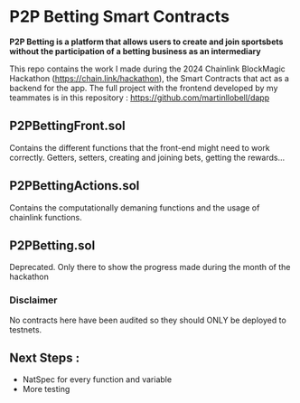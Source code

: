 # P2P Betting Smart Contracts

**P2P Betting is a platform that allows users to create and join sportsbets without the participation of a betting business as an intermediary**

This repo contains the work I made during the 2024 Chainlink BlockMagic Hackathon (https://chain.link/hackathon), the Smart Contracts that act as a backend for the app. The full project with the frontend developed by my teammates is in this repository : https://github.com/martinllobell/dapp

## P2PBettingFront.sol

Contains the different functions that the front-end might need to work correctly. Getters, setters, creating and joining bets, getting the rewards...

## P2PBettingActions.sol

Contains the computationally demaning functions and the usage of chainlink functions.

## P2PBetting.sol

Deprecated. Only there to show the progress made during the month of the hackathon

### Disclaimer

No contracts here have been audited so they should ONLY be deployed to testnets.

## Next Steps : 
- NatSpec for every function and variable
- More testing

